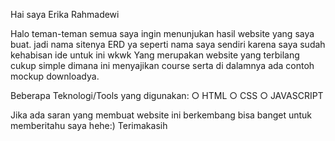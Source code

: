 Hai saya Erika Rahmadewi

Halo teman-teman semua saya ingin menunjukan hasil website yang saya buat.
jadi nama sitenya ERD ya seperti nama saya sendiri karena saya sudah kehabisan ide untuk ini wkwk
Yang merupakan website yang terbilang cukup simple dimana ini menyajikan course serta di dalamnya ada contoh mockup downloadya.

Beberapa Teknologi/Tools yang digunakan:
○ HTML
○ CSS
○ JAVASCRIPT

Jika ada saran yang membuat website ini berkembang bisa banget untuk memberitahu saya hehe:)
Terimakasih